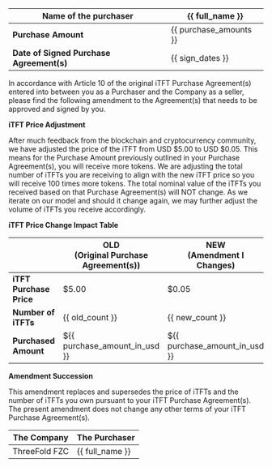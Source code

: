 | **Name of the purchaser**                | {{ full_name }}        |
|------------------------------------------|------------------------|
| **Purchase Amount**                      | {{ purchase_amounts }} |
| **Date of Signed Purchase Agreement(s)** | {{ sign_dates }}       |

In accordance with Article 10 of the original iTFT Purchase Agreement(s) entered into between you as a Purchaser and the Company as a seller, please find the following amendment to the Agreement(s) that needs to be approved and signed by you.

**iTFT Price Adjustment**

After much feedback from the blockchain and cryptocurrency community, we have adjusted the price of the iTFT from USD $5.00 to USD $0.05. This means for the Purchase Amount previously outlined in your Purchase Agreement(s), you will receive more tokens. We are adjusting the total number of iTFTs you are receiving to align with the new iTFT price so you will receive 100 times more tokens. The total nominal value of the iTFTs you received based on that Purchase Agreement(s) will NOT change. As we iterate on our model and should it change again, we may further adjust the volume of iTFTs you receive accordingly.

**iTFT Price Change Impact Table**

| | **OLD <br> (Original Purchase Agreement(s))** | **NEW <br> (Amendment I Changes)** |
|-|-|-|
| **iTFT Purchase Price** | $5.00 | $0.05 |
| **Number of iTFTs** | {{ old_count }} | {{ new_count }} |
| **Purchased Amount** | ${{ purchase_amount_in_usd }} | ${{ purchase_amount_in_usd }} |

**Amendment Succession**

This amendment replaces and supersedes the price of iTFTs and the number of iTFTs you own pursuant to your iTFT Purchase Agreement(s). The present amendment does not change any other terms of your iTFT Purchase Agreement(s).


| The Company   | The Purchaser   |
|---------------|-----------------|
| ThreeFold FZC | {{ full_name }} |
